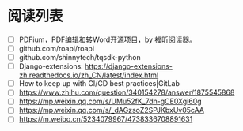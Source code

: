 # 阅读列表

- [ ] PDFium，PDF编辑和转Word开源项目，by 福昕阅读器。
- [ ] github.com/roapi/roapi
- [ ] github.com/shinnytech/tqsdk-python
- [ ] Django-extensions: https://django-extensions-zh.readthedocs.io/zh_CN/latest/index.html
- [ ] How to keep up with CI/CD best practices|GitLab
- [ ] https://www.zhihu.com/question/340154278/answer/1875545868
- [ ] https://mp.weixin.qq.com/s/UMu52fK_7dn-gCE0Xgi60g
- [ ] https://mp.weixin.qq.com/s/_dAGzsoZ2SPJKbxUv05cAA
- [ ] https://m.weibo.cn/5234079967/4738336708891631